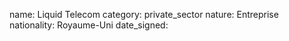 name: Liquid Telecom
category: private_sector
nature:  Entreprise
nationality: Royaume-Uni
date_signed:
    